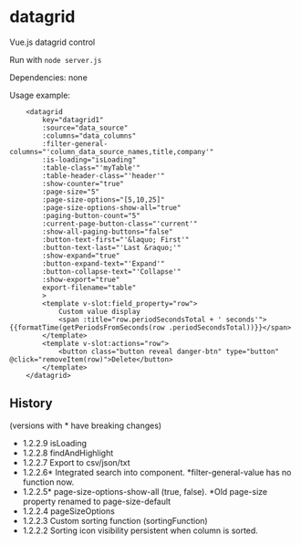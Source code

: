 # datagrid
Vue.js datagrid control

Run with `node server.js`

Dependencies: none

Usage example:
```
    <datagrid
        key="datagrid1"
        :source="data_source"
        :columns="data_columns"
        :filter-general-columns="'column_data_source_names,title,company'"
        :is-loading="isLoading"
        :table-class="'myTable'"
        :table-header-class="'header'"
        :show-counter="true"
        :page-size="5"
        :page-size-options="[5,10,25]"
        :page-size-options-show-all="true"
        :paging-button-count="5"
        :current-page-button-class="'current'"
        :show-all-paging-buttons="false"
        :button-text-first="'&laquo; First'"
        :button-text-last="'Last &raquo;'"
        :show-expand="true"
        :button-expand-text="'Expand'"
        :button-collapse-text="'Collapse'"
        :show-export="true"
        export-filename="table"
        >
        <template v-slot:field_property="row">
            Custom value display
            <span :title="row.periodSecondsTotal + ' seconds'">{{formatTime(getPeriodsFromSeconds(row .periodSecondsTotal))}}</span>
        </template>
        <template v-slot:actions="row">
            <button class="button reveal danger-btn" type="button" @click="removeItem(row)">Delete</button>
        </template>
    </datagrid>
```

## History
(versions with * have breaking changes)
- 1.2.2.9     isLoading
- 1.2.2.8     findAndHighlight
- 1.2.2.7     Export to csv/json/txt
- 1.2.2.6*    Integrated search into component. *filter-general-value has no function now.
- 1.2.2.5*    page-size-options-show-all (true, false). *Old page-size property renamed to page-size-default
- 1.2.2.4     pageSizeOptions
- 1.2.2.3     Custom sorting function (sortingFunction)
- 1.2.2.2     Sorting icon visibility persistent when column is sorted.
